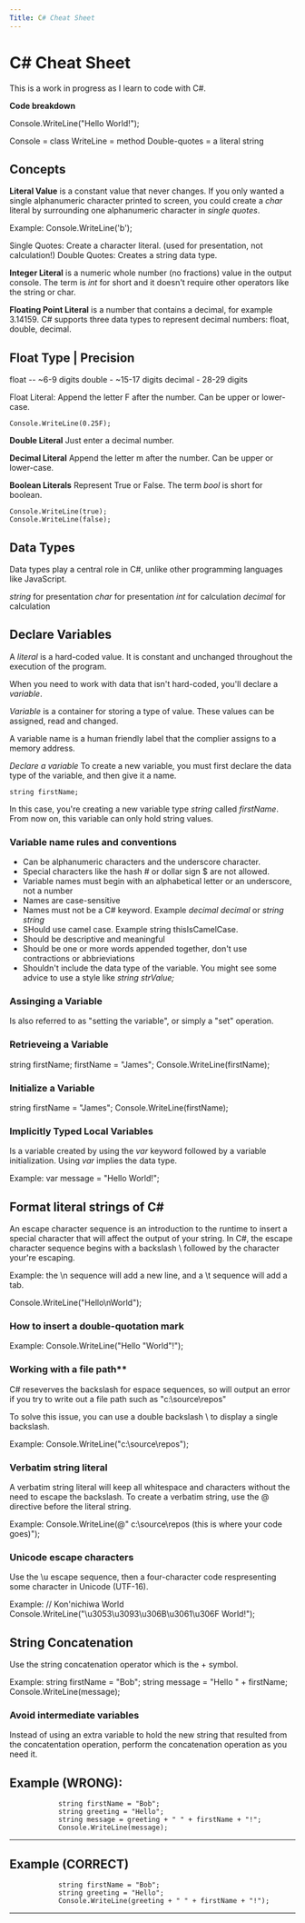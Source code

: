 ```yaml
---
Title: C# Cheat Sheet
---
```


# C# Cheat Sheet

This is a work in progress as I learn to code with C#.

**Code breakdown**

Console.WriteLine("Hello World!");

Console = class
WriteLine = method
Double-quotes = a literal string

## Concepts

**Literal Value** is a constant value that never changes. If you only wanted a single alphanumeric character printed to screen, you could create a *char* literal by surrounding one alphanumeric character in *single quotes*. 

Example: Console.WriteLine('b');

Single Quotes: Create a character literal. (used for presentation, not calculation!)
Double Quotes: Creates a string data type.

**Integer Literal** is a numeric whole number (no fractions) value in the output console. The term is *int* for short and it doesn't require other operators like the string or char.

**Floating Point Literal** is a number that contains a decimal, for example 3.14159. C# supports three data types to represent decimal numbers: float, double, decimal. 

Float Type | Precision
-------------------------
float -- ~6-9 digits
double - ~15-17 digits
decimal - 28-29 digits

Float Literal: Append the letter F after the number. Can be upper or lower-case. 
~~~
Console.WriteLine(0.25F);
~~~

**Double Literal** Just enter a decimal number.

**Decimal Literal** Append the letter m after the number. Can be upper or lower-case.

**Boolean Literals** Represent True or False. The term *bool* is short for boolean. 

~~~
Console.WriteLine(true);
Console.WriteLine(false);
~~~

## Data Types
Data types play a central role in C#, unlike other programming languages like JavaScript. 

*string* for presentation
*char* for presentation
*int* for calculation
*decimal* for calculation

## Declare Variables
A *literal* is a hard-coded value. It is constant and unchanged throughout the execution of the program. 

When you need to work with data that isn't hard-coded, you'll declare a *variable*.

*Variable* is a container for storing a type of value. These values can be assigned, read and changed.

A variable name is a human friendly label that the complier assigns to a memory address.

*Declare a variable*
To create a new variable, you must first declare the data type of the variable, and then give it a name.

~~~
string firstName;
~~~

In this case, you're creating a new variable type *string* called *firstName*. From now on, this variable can only hold string values.

### Variable name rules and conventions
- Can be alphanumeric characters and the underscore character.
- Special characters like the hash # or dollar sign $ are not allowed.
- Variable names must begin with an alphabetical letter or an underscore, not a number
- Names are case-sensitive
- Names must not be a C# keyword. Example *decimal decimal* or *string string*
- SHould use camel case. Example string thisIsCamelCase.
- Should be descriptive and meaningful
- Should be one or more words appended together, don't use contractions or abbrieviations
- Shouldn't include the data type of the variable. You might see some advice to use a style like *string strValue;*

### Assinging a Variable
Is also referred to as "setting the variable", or simply a "set" operation.

### Retrieveing a Variable
string firstName;
firstName = "James";
Console.WriteLine(firstName);

### Initialize a Variable
string firstName = "James";
Console.WriteLine(firstName);

### Implicitly Typed Local Variables
Is a variable created by using the *var* keyword followed by a variable initialization. Using *var* implies the data type.

Example: var message = "Hello World!";

## Format literal strings of C#

An escape character sequence is an introduction to the runtime to insert a special character that will affect the output of your string. In C#, the escape character sequence begins with a backslash \ followed by the character your're escaping. 

Example: the \n sequence will add a new line, and a \t sequence will add a tab.

Console.WriteLine("Hello\nWorld");

### How to insert a double-quotation mark

Example: Console.WriteLine("Hello \"World\"!");

### Working with a file path**
C# reseverves the backslash for espace sequences, so will output an error if you try to write out a file path such as "c:\source\repos"

To solve this issue, you can use a double backslash \\ to display a single backslash.

Example: Console.WriteLine("c:\\source\\repos");

### Verbatim string literal
A verbatim string literal will keep all whitespace and characters without the need to escape the backslash. To create a verbatim string, use the @ directive before the literal string.

Example: Console.WriteLine(@"    c:\source\repos
    (this is where your code goes)");

### Unicode escape characters
Use the \u escape sequence, then a four-character code respresenting some character in Unicode (UTF-16).

Example: // Kon'nichiwa World
Console.WriteLine("\u3053\u3093\u306B\u3061\u306F World!");

## String Concatenation
Use the string concatenation operator which is the + symbol.

Example: string firstName = "Bob";
string message = "Hello " + firstName;
Console.WriteLine(message);

### Avoid intermediate variables
Instead of using an extra variable to hold the new string that resulted from the concatentation operation, perform the concatenation operation as you need it.

Example (WRONG): 
------
                string firstName = "Bob";
                string greeting = "Hello";
                string message = greeting + " " + firstName + "!";
                Console.WriteLine(message);
---

Example (CORRECT)
------
                string firstName = "Bob";
                string greeting = "Hello";
                Console.WriteLine(greeting + " " + firstName + "!");
----



